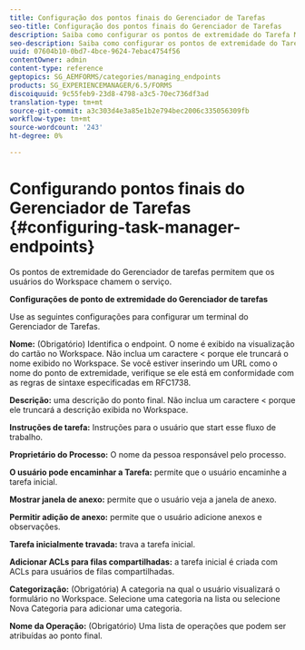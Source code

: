 ```yaml
---
title: Configuração dos pontos finais do Gerenciador de Tarefas
seo-title: Configuração dos pontos finais do Gerenciador de Tarefas
description: Saiba como configurar os pontos de extremidade do Tarefa Manager.
seo-description: Saiba como configurar os pontos de extremidade do Tarefa Manager.
uuid: 07604b10-0bd7-4bce-9624-7ebac4754f56
contentOwner: admin
content-type: reference
geptopics: SG_AEMFORMS/categories/managing_endpoints
products: SG_EXPERIENCEMANAGER/6.5/FORMS
discoiquuid: 9c55feb9-23d8-4798-a3c5-70ec736df3ad
translation-type: tm+mt
source-git-commit: a3c303d4e3a85e1b2e794bec2006c335056309fb
workflow-type: tm+mt
source-wordcount: '243'
ht-degree: 0%

---
```



# Configurando pontos finais do Gerenciador de Tarefas {#configuring-task-manager-endpoints}

Os pontos de extremidade do Gerenciador de tarefas permitem que os usuários do Workspace chamem o serviço.

**Configurações de ponto de extremidade do Gerenciador de tarefas**

Use as seguintes configurações para configurar um terminal do Gerenciador de Tarefas.

**Nome:** (Obrigatório) Identifica o endpoint. O nome é exibido na visualização do cartão no Workspace. Não inclua um caractere &lt; porque ele truncará o nome exibido no Workspace. Se você estiver inserindo um URL como o nome do ponto de extremidade, verifique se ele está em conformidade com as regras de sintaxe especificadas em RFC1738.

**Descrição:** uma descrição do ponto final. Não inclua um caractere &lt; porque ele truncará a descrição exibida no Workspace.

**Instruções de tarefa:** Instruções para o usuário que start esse fluxo de trabalho.

**Proprietário do Processo:** O nome da pessoa responsável pelo processo.

**O usuário pode encaminhar a Tarefa:** permite que o usuário encaminhe a tarefa inicial.

**Mostrar janela de anexo:** permite que o usuário veja a janela de anexo.

**Permitir adição de anexo:** permite que o usuário adicione anexos e observações.

**Tarefa inicialmente travada:** trava a tarefa inicial.

**Adicionar ACLs para filas compartilhadas:** a tarefa inicial é criada com ACLs para usuários de filas compartilhadas.

**Categorização:** (Obrigatória) A categoria na qual o usuário visualizará o formulário no Workspace. Selecione uma categoria na lista ou selecione Nova Categoria para adicionar uma categoria.

**Nome da Operação:**  (Obrigatório) Uma lista de operações que podem ser atribuídas ao ponto final.
